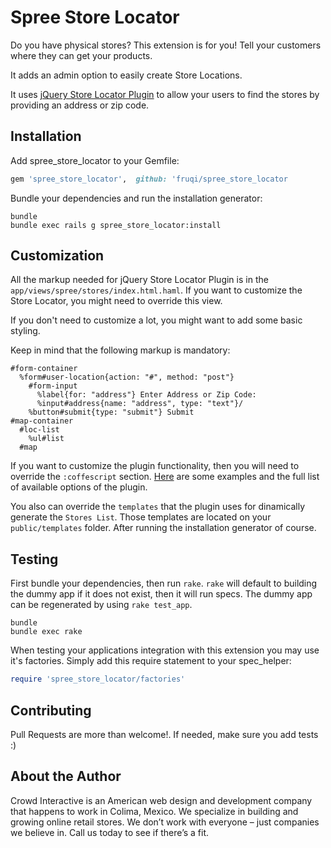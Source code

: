 Spree Store Locator
===================

Do you have physical stores? This extension is for you! Tell your
customers where they can get your products.

It adds an admin option to easily create Store Locations.

It uses [jQuery Store Locator Plugin](https://github.com/bjorn2404/jQuery-Store-Locator-Plugin) to allow your users to find the stores by providing an address or zip code.

Installation
------------

Add spree_store_locator to your Gemfile:

```ruby
gem 'spree_store_locator',  github: 'fruqi/spree_store_locator
```

Bundle your dependencies and run the installation generator:

```shell
bundle
bundle exec rails g spree_store_locator:install
```

Customization
-------------

All the markup needed for jQuery Store Locator Plugin is in the
`app/views/spree/stores/index.html.haml`. If you want to customize the
Store Locator, you might need to override this view.

If you don't need to customize a lot, you might want to add some basic
styling.

Keep in mind that the following markup is mandatory:

```haml
#form-container
  %form#user-location{action: "#", method: "post"}
    #form-input
      %label{for: "address"} Enter Address or Zip Code:
      %input#address{name: "address", type: "text"}/
    %button#submit{type: "submit"} Submit
#map-container
  #loc-list
    %ul#list
  #map
```

If you want to customize the plugin functionality, then you will need to
override the `:coffescript` section. [Here](http://www.bjornblog.com/web/jquery-store-locator-plugin) are some examples and the full list of available options of the plugin.

You also can override the `templates` that the plugin uses for
dinamically generate the `Stores List`. Those templates are located on
your `public/templates` folder. After running the installation generator
of course.

Testing
-------

First bundle your dependencies, then run `rake`. `rake` will default to building the dummy app if it does not exist, then it will run specs. The dummy app can be regenerated by using `rake test_app`.

```shell
bundle
bundle exec rake
```

When testing your applications integration with this extension you may use it's factories.
Simply add this require statement to your spec_helper:

```ruby
require 'spree_store_locator/factories'
```

Contributing
------------

Pull Requests are more than welcome!. If needed, make sure you add
tests :)

About the Author
----------------

Crowd Interactive is an American web design and development company that happens to work in Colima, Mexico. We specialize in building and growing online retail stores. We don’t work with everyone – just companies we believe in. Call us today to see if there’s a fit.

